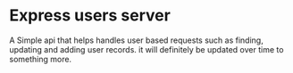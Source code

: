 # Express users server
A Simple api that helps handles user based requests such as finding, updating and adding user records.
it will definitely be updated over time to something more.
